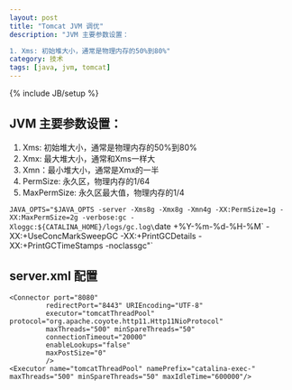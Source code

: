 ```yaml
---
layout: post
title: "Tomcat JVM 调优"
description: "JVM 主要参数设置：

1. Xms: 初始堆大小，通常是物理内存的50%到80%"
category: 技术
tags: [java, jvm, tomcat]
---
```

{% include JB/setup %}

## JVM 主要参数设置：

1. Xms: 初始堆大小，通常是物理内存的50%到80%   
2. Xmx: 最大堆大小，通常和Xms一样大   
3. Xmn：最小堆大小，通常是Xmx的一半   
4. PermSize: 永久区，物理内存的1/64   
5. MaxPermSize: 永久区最大值，物理内存的1/4   

`JAVA_OPTS="$JAVA_OPTS -server -Xms8g -Xmx8g -Xmn4g -XX:PermSize=1g -XX:MaxPermSize=2g -verbose:gc -Xloggc:${CATALINA_HOME}/logs/gc.log\`date +%Y-%m-%d-%H-%M\` -XX:+UseConcMarkSweepGC -XX:+PrintGCDetails -XX:+PrintGCTimeStamps -noclassgc"`


## server.xml 配置   

    <Connector port="8080" 
             redirectPort="8443" URIEncoding="UTF-8" 
             executor="tomcatThreadPool" protocol="org.apache.coyote.http11.Http11NioProtocol" 
             maxThreads="500" minSpareThreads="50" 
             connectionTimeout="20000" 
             enableLookups="false"
             maxPostSize="0"
             />
    <Executor name="tomcatThreadPool" namePrefix="catalina-exec-" maxThreads="500" minSpareThreads="50" maxIdleTime="600000"/>
